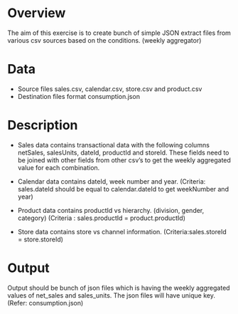 # Overview

The aim of this exercise is to create bunch of simple JSON extract files from various csv sources based on the conditions. (weekly aggregator)

# Data

* Source files sales.csv, calendar.csv, store.csv and product.csv
* Destination files format consumption.json


# Description 

* Sales data contains transactional data with the following columns netSales, salesUnits, dateId, productId and storeId. These fields need to be joined with other fields from other csv’s to get the weekly aggregated value for each combination.

* Calendar data contains dateId, week number and year. (Criteria: sales.dateId should be equal to calendar.dateId to get weekNumber and year) 

* Product data contains productId vs hierarchy. (division, gender, category) (Criteria : sales.productId = product.productId)

* Store data contains store vs channel information. (Criteria:sales.storeId = store.storeId)

# Output
Output should be bunch of json files which is having the weekly aggregated values of net_sales and sales_units. The json files will have unique key. (Refer: consumption.json) 
